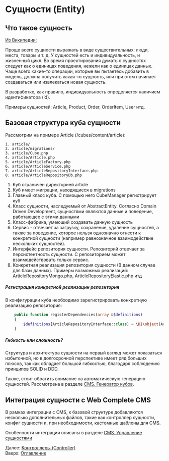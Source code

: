 # Сущности (Entity)

## Что такое сущность

[Из Википедии:](https://ru.wikipedia.org/wiki/%D0%9F%D1%80%D0%BE%D0%B1%D0%BB%D0%B5%D0%BC%D0%BD%D0%BE-%D0%BE%D1%80%D0%B8%D0%B5%D0%BD%D1%82%D0%B8%D1%80%D0%BE%D0%B2%D0%B0%D0%BD%D0%BD%D0%BE%D0%B5_%D0%BF%D1%80%D0%BE%D0%B5%D0%BA%D1%82%D0%B8%D1%80%D0%BE%D0%B2%D0%B0%D0%BD%D0%B8%D0%B5#%D0%A1%D1%83%D1%89%D0%BD%D0%BE%D1%81%D1%82%D1%8C)

Проще всего сущности выражать в виде существительных: люди, места, товары и т. д.
У сущностей есть и индивидуальность, и жизненный цикл. Во время проектирования
думать о сущностях следует как о единицах поведения, нежели как о единицах данных.
Чаще всего какие-то операции, которые вы пытаетесь добавить в модель, должна
получить какая-то сущность, или при этом начинает создаваться или извлекаться новая
сущность.

В разработке, как правило, индивидуальность определяется наличием идентификатора (id).

Примеры сущностей: Article, Product, Order, OrderItem, User итд.

## Базовая структура куба сущности

Рассмотрим на примере Article (/cubes/content/article):
```
1. article/
2. article/migrations/
3. article/Cube.php
4. article/Article.php
5. article/ArticleFactory.php
6. article/ArticleService.php
7. article/ArticleRepositoryInterface.php
8. article/ArticleRepositoryDb.php
```

1. Куб ограничен директорией article
2. Куб имеет миграции, находящиеся в migrations
3. Главный класс куба. С помощью него CubeManager регистрирует куб
4. Класс сущности, наследуемый от AbstractEntity. Согласно Domain Driven Development,
сущностями являются данные и поведение, работающее с этими данными
5. Класс-фабрика, умеющий создавать данную сущность
6. Сервис - отвечает за загрузку, сохранение, удаление сущностей, а также за поведение,
которое нельзя однозначно отнести к конкретной сущности (например равнозначное взаимодействие нескольких сущностей).
7. Интерфейс репозитория сущности. Репозиторий отвечает за персистентность сущности.
С репозиторием может взаимодействовать только сервис.
8. Конкретная реализация репозитория сущности (В данном случае для базы данных).
Примеры возможных реализаций: ArticleRepositoryMongo.php, ArticleRepositoryElastic.php итд

##### Регистрация конкретной реализации репозитория

В конфигурации куба необходимо зарегистрировать конкретную реализацию репозитория:
```php
    public function registerDependencies(array &$definitions)
    {
        $definitions[ArticleRepositoryInterface::class] = \DI\object(ArticleRepositoryDb::class);
    }
```

##### Гибкость или сложность?

Структура и архитектура сущности на первый взгляд может показаться избыточной,
но в долгосрочной перспективе имеет ряд больших плюсов, так как обладает большой гибкостью,
благодаря соблюдению принципов SOLID и DDD.

Также, стоит обратить внимание на автоматическую генерацию сущностей.
Рассмотрена в разделе [CMS. Генератор кубов](admin/generator.md).

## Интеграция сущности с Web Complete CMS

В рамках интеграции с CMS, к базовой структуре добавляются несколько дополнительных файлов,
такие как контроллер сущности, конфиг сущности и, при необходимости, кастомные шаблоны для CMS.

Особенности интеграции описаны в разделе [CMS. Управление сущностями](admin/entity.md)

Далее: [Контроллеры (Controller)](controller.md)<br>
Вверх: [Оглавление](index.md)
